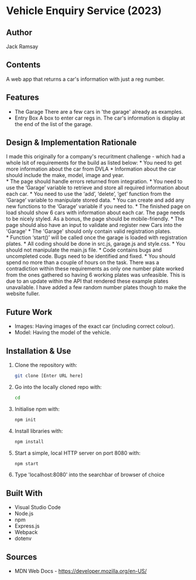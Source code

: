 # Vehicle Enquiry Service (2023)

## Author
   Jack Ramsay

## Contents
   A web app that returns a car's information with just a reg number.

## Features
   * The Garage
      There are a few cars in 'the garage' already as examples. 
   * Entry Box
      A box to enter car regs in. The car's information is display at the end of the list of the garage.

## Design & Implementation Rationale
   I made this originally for a company's recuritment challenge - which had a whole lsit of requirements for the build as listed below:
        * You need to get more information about the car from DVLA
        * Information about the car should include the make, model, image and year.  
        * The page should handle errors returned from integration.
        * You need to use the ‘Garage’ variable to retrieve and store all required information about each car. 
        * You need to use the ‘add’, ‘delete’, ‘get’ function from the ‘Garage’ variable to manipulate stored data.
        * You can create and add any new functions to the ‘Garage’ variable if you need to.
        * The finished page on load should show 6 cars with information about each car. The page needs to be nicely styled. As a bonus, the page should be mobile-friendly.
        * The page should also have an input to validate and register new Cars into the 'Garage' 
        * The 'Garage' should only contain valid registration plates.    
        * Function ‘start()’ will be called once the garage is loaded with registration plates.
        * All coding should be done in src.js, garage.js and style.css.
        * You should not manipulate the main.js file.
        * Code contains bugs and uncompleted code. Bugs need to be identified and fixed. 
        * You should spend no more than a couple of hours on the task.
   There was a contradiction within these requirements as only one number plate worked from the ones gathered so having 6 working plates was unfeasible. This is due to an update within the API that rendered these example plates unavailable. I have added a few random number plates though to make the website fuller. 
   

## Future Work
   * Images:
      Having images of the exact car (including correct colour).
   * Model:
      Having the model of the vehicle.
 
## Installation & Use
1. Clone the repository with:
   ```bash
   git clone [Enter URL here]
   ```
2. Go into the locally cloned repo with:
   ```bash
   cd 
   ```
3. Initialise npm with:
   ```bash
   npm init
   ```
4. Install libraries with:
   ```bash
   npm install
   ```
5. Start a simple, local HTTP server on port 8080 with:
   ```bash
   npm start
   ```
6. Type 'localhost:8080' into the searchbar of browser of choice

## Built With
   * Visual Studio Code
   * Node.js
   * npm
   * Express.js
   * Webpack
   * dotenv

## Sources
   * MDN Web Docs - https://developer.mozilla.org/en-US/